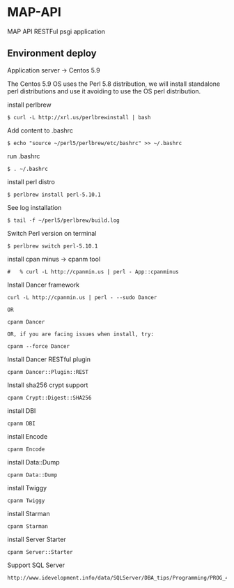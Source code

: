 # MAP-API


MAP API RESTFul psgi application


## Environment deploy

Application server -> Centos 5.9

The Centos 5.9 OS uses the Perl 5.8 distribution, we will install standalone perl distributions and use it avoiding to use the OS perl distribution.


install perlbrew

	$ curl -L http://xrl.us/perlbrewinstall | bash


Add content to .bashrc

 	$ echo "source ~/perl5/perlbrew/etc/bashrc" >> ~/.bashrc

run .bashrc

	$ . ~/.bashrc


install perl distro

   	$ perlbrew install perl-5.10.1

See log installation

	$ tail -f ~/perl5/perlbrew/build.log

Switch Perl version on terminal

	$ perlbrew switch perl-5.10.1





install cpan minus -> cpanm tool
	
	#   % curl -L http://cpanmin.us | perl - App::cpanminus


Install Dancer framework

	curl -L http://cpanmin.us | perl - --sudo Dancer

	OR

	cpanm Dancer
	
	OR, if you are facing issues when install, try:
	
	cpanm --force Dancer


Install Dancer RESTful plugin

	cpanm Dancer::Plugin::REST

Install sha256 crypt support

	cpanm Crypt::Digest::SHA256


install DBI

	cpanm DBI

install Encode

	cpanm Encode

install Data::Dump

	cpanm Data::Dump



install Twiggy

	cpanm Twiggy

install Starman

	cpanm Starman


install Server Starter

	cpanm Server::Starter


Support SQL Server

	http://www.idevelopment.info/data/SQLServer/DBA_tips/Programming/PROG_4.shtml
